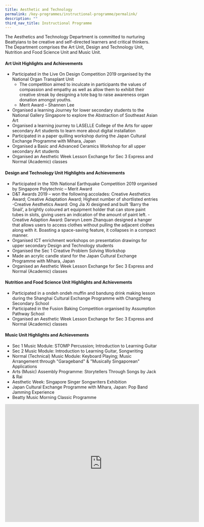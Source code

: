 ```yaml
---
title: Aesthetic and Technology
permalink: /key-programmes/instructional-programme/permalink/
description: ""
third_nav_title: Instructional Programme
---
```

The Aesthetics and Technology Department is committed to nurturing Beattyians to be creative and self-directed learners and critical thinkers. The Department comprises the Art Unit, Design and Technology Unit, Nutrition and Food Science Unit and Music Unit.

#### **Art Unit Highlights and Achievements**
- Participated in the Live On Design Competition 2019 organised by the National Organ Transplant Unit
	- The competition aimed to inculcate in participants the values of compassion and empathy as well as allow them to exhibit their creative streak by designing a tote bag to raise awareness organ donation amongst youths.
	-	Merit Award – Shannen Lee
-	Organised a learning Journey for lower secondary students to the National Gallery Singapore to explore the Abstraction of Southeast Asian Art
-	Organised a learning journey to LASELLE College of the Arts for upper secondary Art students to learn more about digital installation
-	Participated in a paper quilling workshop during the Japan Cultural Exchange Programme with Mihara, Japan
-	Organised a Basic and Advanced Ceramics Workshop for all upper secondary Art students
-	Organised an Aesthetic Week Lesson Exchange for Sec 3 Express and Normal (Academic) classes

#### **Design and Technology Unit Highlights and Achievements**
-	Participated in the 10th National Earthquake Competition 2019 organised by Singapore Polytechnic – Merit Award
-	D&amp;T Awards 2019 – won the following accolades: Creative Aesthetics Award; Creative Adaptation Award; Highest number of shortlisted entries
		-Creative Aesthetics Award: Ong Jia Xi designed and built ‘Barry the Snail’, a brightly coloured art equipment holder that can store paint tubes in slots, giving users an indication of the amount of paint left.
		- Creative Adaption Award: Darwyn Leem Zhanquan designed a hanger that allows users to access clothes without pulling the adjacent clothes along with it. Boasting a space-saving feature, it collapses in a compact manner.
-	Organised ICT enrichment workshops on presentation drawings for upper secondary Design and Technology students
-	Organised the Sec 1 Creative Problem Solving Workshop
-	Made an acrylic candle stand for the Japan Cultural Exchange Programme with Mihara, Japan
-	Organised an Aesthetic Week Lesson Exchange for Sec 3 Express and Normal (Academic) classes

#### **Nutrition and Food Science Unit Highlights and Achievements**
-	Participated in a ondeh ondeh muffin and bandung drink making lesson during the Shanghai Cultural Exchange Programme with Changzheng Secondary School
-	Participated in the Fusion Baking Competition organised by Assumption Pathway School
-	Organised an Aesthetic Week Lesson Exchange for Sec 3 Express and Normal (Academic) classes

#### **Music Unit Highlights and Achievements**
-	Sec 1 Music Module: STOMP Percussion; Introduction to Learning Guitar
-	Sec 2 Music Module: Introduction to Learning Guitar, Songwriting
-	Normal (Technical) Music Module: Keyboard Playing; Music Arrangement through "Garageband" &amp; "Musically Singaporean" Applications
-	Arts (Music) Assembly Programme: Storytellers Through Songs by Jack &amp; Rai
-	Aesthetic Week: Singapore Singer Songwriters Exhibition
-	Japan Cultural Exchange Programme with Mihara, Japan: Pop Band Jamming Experience 
-	Beatty Music Morning Classic Programme

<iframe src="https://docs.google.com/presentation/d/e/2PACX-1vS2WRh9i4qauxWOefTqbeMIiBziZq_VMuSOgKZvl_KhOK0KtFLDT5M_nQIoRWLOwGufUEMnaHpIeRVI/embed?start=true&amp;loop=true&amp;delayms=3000" frameborder="0" width="640" height="389" allowfullscreen="true"></iframe>